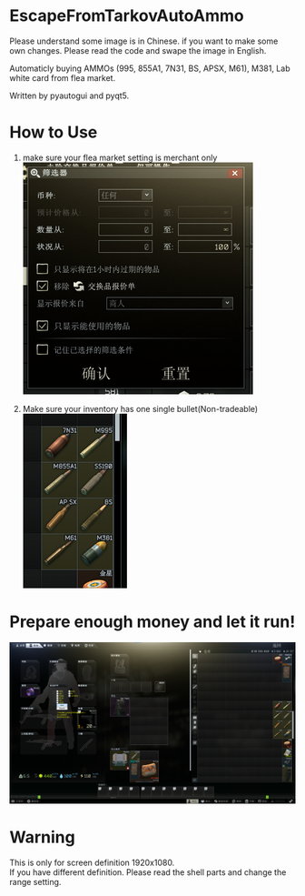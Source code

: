 # EscapeFromTarkovAutoAmmo
Please understand some image is in Chinese. if you want to make some own changes. Please read the code and swape the image in English.  

Automaticly buying AMMOs (995, 855A1, 7N31, BS, APSX, M61), M381, Lab white card from flea market.  

Written by pyautogui and pyqt5.  

# How to Use
1. make sure your flea market setting is merchant only  
![image](https://github.com/Shaw9575/EscapeFromTarkovAutoAmmo/blob/main/ReadMeImage/%E5%B1%8F%E5%B9%95%E6%88%AA%E5%9B%BE%202021-06-24%20181255.png)  

2. Make sure your inventory has one single bullet(Non-tradeable)  
![image](https://github.com/Shaw9575/EscapeFromTarkovAutoAmmo/blob/main/ReadMeImage/%E5%B1%8F%E5%B9%95%E6%88%AA%E5%9B%BE%202021-06-24%20181957.png)

# Prepare enough money and let it run!
![image](https://github.com/Shaw9575/EscapeFromTarkovAutoAmmo/blob/main/ReadMeImage/WeChat%20Image_20210624182741.png)

# Warning
This is only for screen definition 1920x1080.  
If you have different definition. Please read the shell parts and change the range setting.
